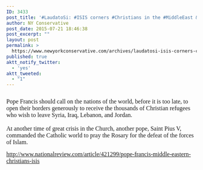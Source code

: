 ```yaml
---
ID: 3433
post_title: '#LaudatoSi: #ISIS corners #Christians in the #MiddleEast &#8211; #PopeFrancis wake up! #Persecution'
author: NY Conservative
post_date: 2015-07-21 18:46:38
post_excerpt: ""
layout: post
permalink: >
  https://www.newyorkconservative.com/archives/laudatosi-isis-corners-christians-in-the-middleeast-popefrancis-wake-up-persecution/
published: true
aktt_notify_twitter:
  - 'yes'
aktt_tweeted:
  - "1"
---
```

<p><img src="http://www.newyorkconservative.com/wp-content/uploads/2015/07/072115_2246_LaudatoSiIS1.jpg" alt=""/>
	</p><p><span style="font-family:Times New Roman; font-size:12pt">Pope Francis should call on the nations of the world, before it is too late, to open their borders generously to receive the thousands of Christian refugees who wish to leave Syria, Iraq, Lebanon, and Jordan.<br/><br/>At another time of great crisis in the Church, another pope, Saint Pius V, commanded the Catholic world to pray the Rosary for the defeat of the forces of Islam. <br/>
		</span></p><p><a href="http://www.nationalreview.com/article/421299/pope-francis-middle-eastern-christians-isis"><span style="font-family:Times New Roman; font-size:12pt">http://www.nationalreview.com/article/421299/pope-francis-middle-eastern-christians-isis</span></a><span style="font-family:Times New Roman; font-size:12pt">
		</span></p><p><span style="font-family:Times New Roman; font-size:12pt">
		</span> </p>